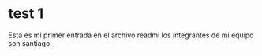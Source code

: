 # test 1

Esta es mi primer entrada en el archivo readmi los integrantes de mi equipo son santiago.
